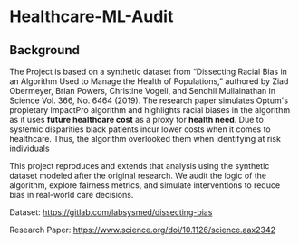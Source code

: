 # Healthcare-ML-Audit 

## Background 

The Project is based on a synthetic dataset from “Dissecting Racial Bias in an Algorithm Used to Manage the Health of Populations,” authored by Ziad Obermeyer, Brian Powers, Christine Vogeli, and Sendhil Mullainathan in Science Vol. 366, No. 6464 (2019). The research paper simulates Optum's propietary ImpactPro algorithm and highlights racial biases in the algorithm as it uses **future healthcare cost** as a proxy for **health need**. Due to systemic disparities black patients incur lower costs when it comes to healthcare. Thus, the algorithm overlooked them when identifying at risk individuals

This project reproduces and extends that analysis using the synthetic dataset modeled after the original research. We audit the logic of the algorithm, explore fairness metrics, and simulate interventions to reduce bias in real-world care decisions.


Dataset: https://gitlab.com/labsysmed/dissecting-bias

Research Paper: https://www.science.org/doi/10.1126/science.aax2342

